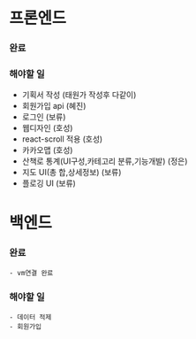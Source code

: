 # 프론엔드

### 완료

### 해야할 일

- 기획서 작성 (태원가 작성후 다같이)
- 회원가입 api (혜진)
- 로그인 (보류)
- 웹디자인 (호성)
- react-scroll 적용 (호성)
- 카카오맵 (호성)
- 산책로 통계(UI구성,카테고리 분류,기능개발) (정은)
- 지도 UI(총 합,상세정보) (보류)
- 플로깅 UI (보류)

# 백엔드

### 완료

    - vm연결 완료

### 해야할 일

    - 데이터 적제
    - 회원가입
